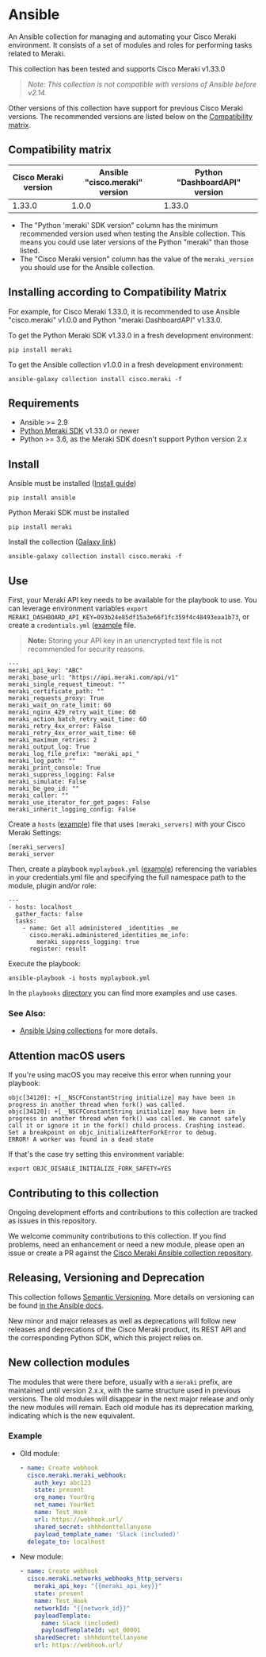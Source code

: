 # Ansible

An Ansible collection for managing and automating your Cisco Meraki environment. It consists of a set of modules and roles for performing tasks related to Meraki.

This collection has been tested and supports Cisco Meraki v1.33.0

> *Note: This collection is not compatible with versions of Ansible before v2.14.*

Other versions of this collection have support for previous Cisco Meraki versions. The recommended versions are listed below on the [Compatibility matrix](https://github.com/meraki/dashboard-api-ansible#compatibility-matrix).

## Compatibility matrix

| Cisco Meraki version | Ansible "cisco.meraki" version | Python "DashboardAPI" version |
|--------------------------|------------------------------|-------------------------------|
| 1.33.0                    | 1.0.0                       |1.33.0                         |


- The "Python 'meraki' SDK version" column has the minimum recommended version used when testing the Ansible collection. This means you could use later versions of the Python "meraki" than those listed.
- The "Cisco Meraki version" column has the value of the `meraki_version` you should use for the Ansible collection.

## Installing according to Compatibility Matrix

For example, for Cisco Meraki 1.33.0, it is recommended to use Ansible "cisco.meraki" v1.0.0 and Python "meraki DashboardAPI" v1.33.0.

To get the Python Meraki SDK v1.33.0 in a fresh development environment:
```
pip install meraki
```

To get the Ansible collection v1.0.0 in a fresh development environment:
```
ansible-galaxy collection install cisco.meraki -f
```

## Requirements
- Ansible >= 2.9
- [Python Meraki SDK](https://github.com/meraki/dashboard-api-python) v1.33.0 or newer
- Python >= 3.6, as the Meraki SDK doesn't support Python version 2.x

## Install
Ansible must be installed ([Install guide](https://docs.ansible.com/ansible/latest/installation_guide/intro_installation.html))
```
pip install ansible
```

Python Meraki SDK must be installed
```
pip install meraki
```

Install the collection ([Galaxy link](https://galaxy.ansible.com/cisco/meraki))
```
ansible-galaxy collection install cisco.meraki -f
```

## Use
First, your Meraki API key needs to be available for the playbook to use. You can leverage environment variables `export MERAKI_DASHBOARD_API_KEY=093b24e85df15a3e66f1fc359f4c48493eaa1b73`, or create a `credentials.yml` ([example](https://github.com/meraki/dashboard-api-ansible/blob/main/playbooks/credentials.yml) file.

>**Note:** Storing your API key in an unencrypted text file is not recommended for security reasons.

```
---
meraki_api_key: "ABC"
meraki_base_url: "https://api.meraki.com/api/v1"
meraki_single_request_timeout: ""
meraki_certificate_path: ""
meraki_requests_proxy: True
meraki_wait_on_rate_limit: 60
meraki_nginx_429_retry_wait_time: 60
meraki_action_batch_retry_wait_time: 60
meraki_retry_4xx_error: False
meraki_retry_4xx_error_wait_time: 60
meraki_maximum_retries: 2
meraki_output_log: True
meraki_log_file_prefix: "meraki_api_"
meraki_log_path: ""
meraki_print_console: True
meraki_suppress_logging: False
meraki_simulate: False
meraki_be_geo_id: ""
meraki_caller: ""
meraki_use_iterator_for_get_pages: False
meraki_inherit_logging_config: False
```

Create a `hosts` ([example](https://github.com/meraki/dashboard-api-ansible/blob/main/playbooks/hosts)) file that uses `[meraki_servers]` with your Cisco Meraki Settings:
```
[meraki_servers]
meraki_server
```

Then, create a playbook `myplaybook.yml` ([example](https://github.com/meraki/dashboard-api-ansible/blob/main/playbooks/who_am_i.yml)) referencing the variables in your credentials.yml file and specifying the full namespace path to the module, plugin and/or role:
```
---
- hosts: localhost
  gather_facts: false
  tasks:
    - name: Get all administered _identities _me
      cisco.meraki.administered_identities_me_info:
        meraki_suppress_logging: true
      register: result

```

Execute the playbook:
```
ansible-playbook -i hosts myplaybook.yml
```
In the `playbooks` [directory](https://github.com/meraki/dashboard-api-ansible/blob/main/playbooks/) you can find more examples and use cases.

### See Also:

* [Ansible Using collections](https://docs.ansible.com/ansible/latest/user_guide/collections_using.html) for more details.

## Attention macOS users

If you're using macOS you may receive this error when running your playbook:

```
objc[34120]: +[__NSCFConstantString initialize] may have been in progress in another thread when fork() was called.
objc[34120]: +[__NSCFConstantString initialize] may have been in progress in another thread when fork() was called. We cannot safely call it or ignore it in the fork() child process. Crashing instead. Set a breakpoint on objc_initializeAfterForkError to debug.
ERROR! A worker was found in a dead state
```

If that's the case try setting this environment variable:
```
export OBJC_DISABLE_INITIALIZE_FORK_SAFETY=YES
```

## Contributing to this collection

Ongoing development efforts and contributions to this collection are tracked as issues in this repository.

We welcome community contributions to this collection. If you find problems, need an enhancement or need a new module, please open an issue or create a PR against the [Cisco Meraki Ansible collection repository](https://github.com/meraki/dashboard-api-ansible/issues).

## Releasing, Versioning and Deprecation

This collection follows [Semantic Versioning](https://semver.org/). More details on versioning can be found [in the Ansible docs](https://docs.ansible.com/ansible/latest/dev_guide/developing_collections.html#collection-versions).

New minor and major releases as well as deprecations will follow new releases and deprecations of the Cisco Meraki product, its REST API and the corresponding Python SDK, which this project relies on. 


## New collection modules

The modules that were there before, usually with a `meraki` prefix, are maintained until version 2.x.x, with the same structure used in previous versions. The old modules will disappear in the next major release and only the new modules will remain. Each old module has its deprecation marking, indicating which is the new equivalent.

### Example
- Old module:
  ```yml
  - name: Create webhook
    cisco.meraki.meraki_webhook:
      auth_key: abc123
      state: present
      org_name: YourOrg
      net_name: YourNet
      name: Test_Hook
      url: https://webhook.url/
      shared_secret: shhhdonttellanyone
      payload_template_name: 'Slack (included)'
    delegate_to: localhost
  ```
- New module:
  ```yml
  - name: Create webhook
    cisco.meraki.networks_webhooks_http_servers:
      meraki_api_key: "{{meraki_api_key}}"
      state: present
      name: Test_Hook
      networkId: "{{network_id}}"
      payloadTemplate:
        name: Slack (included)
        payloadTemplateId: wpt_00001
      sharedSecret: shhhdonttellanyone
      url: https://webhook.url/
  ```